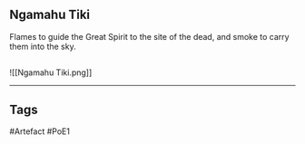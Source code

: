 ## Ngamahu Tiki
Flames to guide the Great Spirit to the site of the dead,
and smoke to carry them into the sky.
##
![[Ngamahu Tiki.png]]

---
## Tags
#Artefact
#PoE1